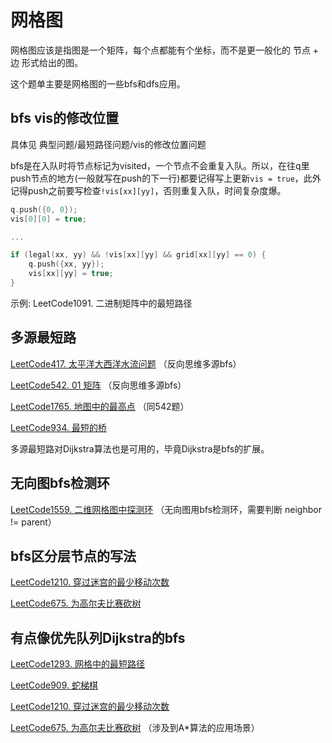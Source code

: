 # 网格图
网格图应该是指图是一个矩阵，每个点都能有个坐标，而不是更一般化的 节点 + 边 形式给出的图。

这个题单主要是网格图的一些bfs和dfs应用。

## bfs vis的修改位置
具体见 典型问题/最短路径问题/vis的修改位置问题

bfs是在入队时将节点标记为visited，一个节点不会重复入队。所以，在往q里push节点的地方(一般就写在push的下一行)都要记得写上更新`vis = true`，此外记得push之前要写检查`!vis[xx][yy]`，否则重复入队，时间复杂度爆。

```cpp
q.push({0, 0});
vis[0][0] = true;

...

if (legal(xx, yy) && !vis[xx][yy] && grid[xx][yy] == 0) {
    q.push({xx, yy});
    vis[xx][yy] = true;
}
```

示例: LeetCode1091. 二进制矩阵中的最短路径

## 多源最短路
[LeetCode417. 太平洋大西洋水流问题](https://leetcode.cn/problems/pacific-atlantic-water-flow/) （反向思维多源bfs）

[LeetCode542. 01 矩阵](https://leetcode.cn/problems/01-matrix/) （反向思维多源bfs）

[LeetCode1765. 地图中的最高点](https://leetcode.cn/problems/map-of-highest-peak/) （同542题）

[LeetCode934. 最短的桥](https://leetcode.cn/problems/shortest-bridge/)

多源最短路对Dijkstra算法也是可用的，毕竟Dijkstra是bfs的扩展。

## 无向图bfs检测环

[LeetCode1559. 二维网格图中探测环](https://leetcode.cn/problems/detect-cycles-in-2d-grid/) （无向图用bfs检测环，需要判断 neighbor != parent）

## bfs区分层节点的写法
[LeetCode1210. 穿过迷宫的最少移动次数](https://leetcode.cn/problems/minimum-moves-to-reach-target-with-rotations/)

[LeetCode675. 为高尔夫比赛砍树](https://leetcode.cn/problems/cut-off-trees-for-golf-event/)

## 有点像优先队列Dijkstra的bfs
[LeetCode1293. 网格中的最短路径](https://leetcode.cn/problems/shortest-path-in-a-grid-with-obstacles-elimination/)

[LeetCode909. 蛇梯棋](https://leetcode.cn/problems/snakes-and-ladders/)

[LeetCode1210. 穿过迷宫的最少移动次数](https://leetcode.cn/problems/minimum-moves-to-reach-target-with-rotations/)

[LeetCode675. 为高尔夫比赛砍树](https://leetcode.cn/problems/cut-off-trees-for-golf-event/) （涉及到A*算法的应用场景）